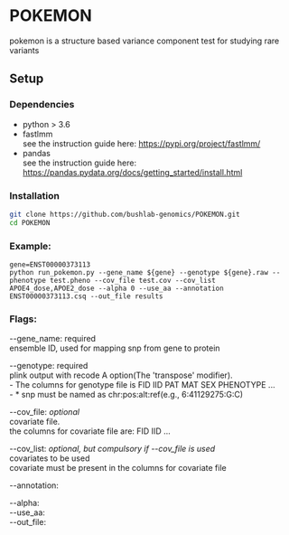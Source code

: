 # POKEMON
pokemon is a structure based variance component test for studying rare variants

## Setup
### Dependencies
- python > 3.6  
- fastlmm  
see the instruction guide here: https://pypi.org/project/fastlmm/
- pandas  
see the instruction guide here: https://pandas.pydata.org/docs/getting_started/install.html  

### Installation
```bash
git clone https://github.com/bushlab-genomics/POKEMON.git  
cd POKEMON 
```
### Example:
```
gene=ENST00000373113
python run_pokemon.py --gene_name ${gene} --genotype ${gene}.raw --phenotype test.pheno --cov_file test.cov --cov_list APOE4_dose,APOE2_dose --alpha 0 --use_aa --annotation ENST00000373113.csq --out_file results
```
### Flags:
--gene_name: required  
   ensemble ID, used for mapping snp from gene to protein  
   
--genotype: required  
   plink output with recode A option(The 'transpose' modifier).    
    - The columns for genotype file is FID IID PAT MAT SEX PHENOTYPE <snp1> ... <snp2>  
    - * snp must be named as chr:pos:alt:ref(e.g., 6:41129275:G:C)  
   
--cov_file:  *optional*  
  covariate file.  
  the columns for covariate file are: FID IID <cov1> ... <cov2> 
   
--cov_list: *optional, but compulsory if --cov_file is used*  
  covariates to be used  
  covariate must be present in the columns for covariate file  
   
--annotation:  


--alpha:  
--use_aa:  
--out_file:  

